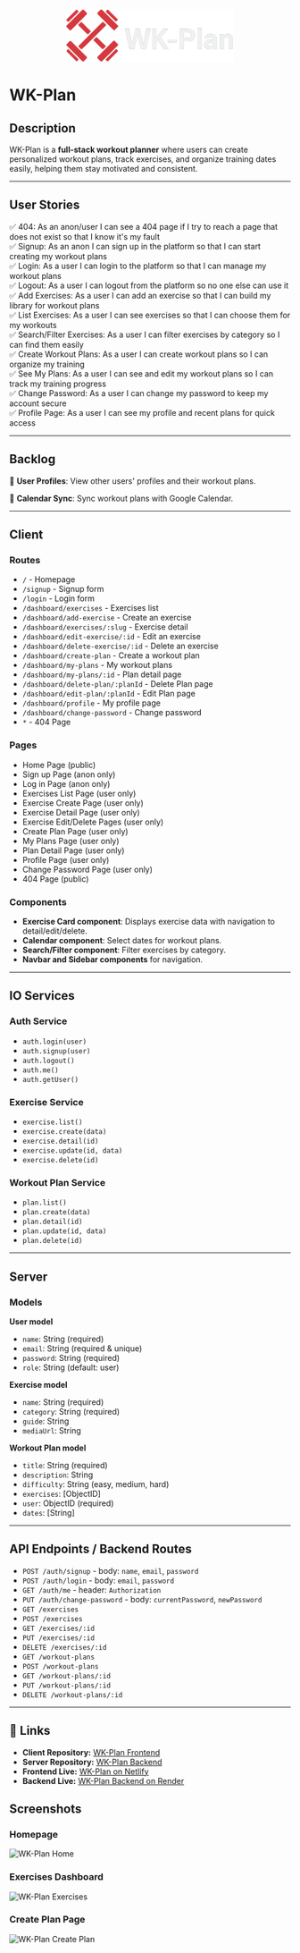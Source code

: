 <p align="center">
  <img src="src/assets/wk-plan-logo.png" alt="WK-Plan Logo" width="300"/>
</p>

# WK-Plan

## Description
WK-Plan is a **full-stack workout planner** where users can create personalized workout plans, track exercises, and organize training dates easily, helping them stay motivated and consistent.

---

## User Stories

✅ 404: As an anon/user I can see a 404 page if I try to reach a page that does not exist so that I know it's my fault  
✅ Signup: As an anon I can sign up in the platform so that I can start creating my workout plans  
✅ Login: As a user I can login to the platform so that I can manage my workout plans  
✅ Logout: As a user I can logout from the platform so no one else can use it  
✅ Add Exercises: As a user I can add an exercise so that I can build my library for workout plans  
✅ List Exercises: As a user I can see exercises so that I can choose them for my workouts  
✅ Search/Filter Exercises: As a user I can filter exercises by category so I can find them easily  
✅ Create Workout Plans: As a user I can create workout plans so I can organize my training  
✅ See My Plans: As a user I can see and edit my workout plans so I can track my training progress  
✅ Change Password: As a user I can change my password to keep my account secure  
✅ Profile Page: As a user I can see my profile and recent plans for quick access

---

## Backlog

🚩 **User Profiles**: View other users' profiles and their workout plans.

🚩 **Calendar Sync**: Sync workout plans with Google Calendar.

---

## Client

### Routes

- `/` - Homepage
- `/signup` - Signup form
- `/login` - Login form
- `/dashboard/exercises` - Exercises list
- `/dashboard/add-exercise` - Create an exercise
- `/dashboard/exercises/:slug` - Exercise detail
- `/dashboard/edit-exercise/:id` - Edit an exercise
- `/dashboard/delete-exercise/:id` - Delete an exercise
- `/dashboard/create-plan` - Create a workout plan
- `/dashboard/my-plans` - My workout plans
- `/dashboard/my-plans/:id` - Plan detail page
- `/dashboard/delete-plan/:planId` - Delete Plan page
- `/dashboard/edit-plan/:planId` - Edit Plan page
- `/dashboard/profile` - My profile page
- `/dashboard/change-password` - Change password
- `*` - 404 Page

### Pages

- Home Page (public)
- Sign up Page (anon only)
- Log in Page (anon only)
- Exercises List Page (user only)
- Exercise Create Page (user only)
- Exercise Detail Page (user only)
- Exercise Edit/Delete Pages (user only)
- Create Plan Page (user only)
- My Plans Page (user only)
- Plan Detail Page (user only)
- Profile Page (user only)
- Change Password Page (user only)
- 404 Page (public)

### Components

- **Exercise Card component**: Displays exercise data with navigation to detail/edit/delete.
- **Calendar component**: Select dates for workout plans.
- **Search/Filter component**: Filter exercises by category.
- **Navbar and Sidebar components** for navigation.

---

## IO Services

### Auth Service

- `auth.login(user)`
- `auth.signup(user)`
- `auth.logout()`
- `auth.me()`
- `auth.getUser()` 

### Exercise Service

- `exercise.list()`
- `exercise.create(data)`
- `exercise.detail(id)`
- `exercise.update(id, data)`
- `exercise.delete(id)`

### Workout Plan Service

- `plan.list()`
- `plan.create(data)`
- `plan.detail(id)`
- `plan.update(id, data)`
- `plan.delete(id)`

---

## Server

### Models

**User model**
- `name`: String (required)
- `email`: String (required & unique)
- `password`: String (required)
- `role`: String (default: user)

**Exercise model**
- `name`: String (required)
- `category`: String (required)
- `guide`: String
- `mediaUrl`: String

**Workout Plan model**
- `title`: String (required)
- `description`: String
- `difficulty`: String (easy, medium, hard)
- `exercises`: [ObjectID<Exercise>]
- `user`: ObjectID<User> (required)
- `dates`: [String]

---

## API Endpoints / Backend Routes

- `POST /auth/signup` - body: `name`, `email`, `password`
- `POST /auth/login` - body: `email`, `password`
- `GET /auth/me` - header: `Authorization`
- `PUT /auth/change-password` - body: `currentPassword`, `newPassword`
- `GET /exercises`
- `POST /exercises`
- `GET /exercises/:id`
- `PUT /exercises/:id`
- `DELETE /exercises/:id`
- `GET /workout-plans`
- `POST /workout-plans`
- `GET /workout-plans/:id`
- `PUT /workout-plans/:id`
- `DELETE /workout-plans/:id`

---

## 🔗 Links

- **Client Repository:** [WK-Plan Frontend](https://github.com/fabiormiranda/WK-Plan)
- **Server Repository:** [WK-Plan Backend](https://github.com/fabiormiranda/WK-Plan-Backend)
- **Frontend Live:** [WK-Plan on Netlify](https://wk-plan.netlify.app/)
- **Backend Live:** [WK-Plan Backend on Render](https://wk-plan-backend.onrender.com)

## Screenshots

### Homepage

![WK-Plan Home](assets/home-screenshot.png)

### Exercises Dashboard

![WK-Plan Exercises](assets/dashboard-exercises.png)

### Create Plan Page

![WK-Plan Create Plan](assets/create-plan.png)

